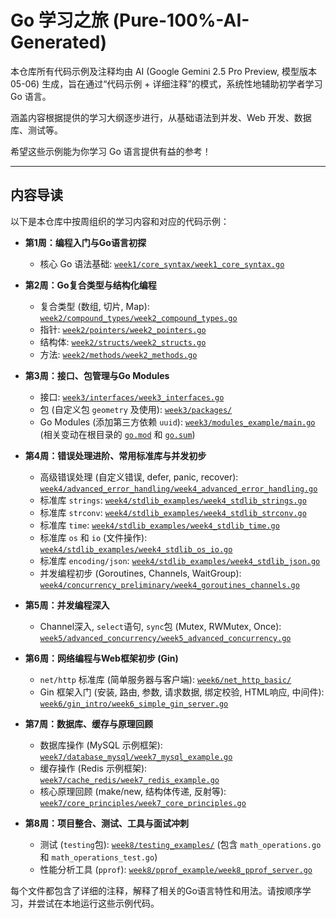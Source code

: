 # Go 学习之旅 (Pure-100%-AI-Generated)

本仓库所有代码示例及注释均由 AI (Google Gemini 2.5 Pro Preview, 模型版本 05-06) 生成，旨在通过“代码示例 + 详细注释”的模式，系统性地辅助初学者学习 Go 语言。

涵盖内容根据提供的学习大纲逐步进行，从基础语法到并发、Web 开发、数据库、测试等。

希望这些示例能为你学习 Go 语言提供有益的参考！

---

## 内容导读

以下是本仓库中按周组织的学习内容和对应的代码示例：

*   **第1周：编程入门与Go语言初探**
    *   核心 Go 语法基础: [`week1/core_syntax/week1_core_syntax.go`](week1/core_syntax/week1_core_syntax.go)

*   **第2周：Go复合类型与结构化编程**
    *   复合类型 (数组, 切片, Map): [`week2/compound_types/week2_compound_types.go`](week2/compound_types/week2_compound_types.go)
    *   指针: [`week2/pointers/week2_pointers.go`](week2/pointers/week2_pointers.go)
    *   结构体: [`week2/structs/week2_structs.go`](week2/structs/week2_structs.go)
    *   方法: [`week2/methods/week2_methods.go`](week2/methods/week2_methods.go)

*   **第3周：接口、包管理与Go Modules**
    *   接口: [`week3/interfaces/week3_interfaces.go`](week3/interfaces/week3_interfaces.go)
    *   包 (自定义包 `geometry` 及使用): [`week3/packages/`](week3/packages/)
    *   Go Modules (添加第三方依赖 `uuid`): [`week3/modules_example/main.go`](week3/modules_example/main.go) (相关变动在根目录的 [`go.mod`](go.mod) 和 [`go.sum`](go.sum))

*   **第4周：错误处理进阶、常用标准库与并发初步**
    *   高级错误处理 (自定义错误, defer, panic, recover): [`week4/advanced_error_handling/week4_advanced_error_handling.go`](week4/advanced_error_handling/week4_advanced_error_handling.go)
    *   标准库 `strings`: [`week4/stdlib_examples/week4_stdlib_strings.go`](week4/stdlib_examples/week4_stdlib_strings.go)
    *   标准库 `strconv`: [`week4/stdlib_examples/week4_stdlib_strconv.go`](week4/stdlib_examples/week4_stdlib_strconv.go)
    *   标准库 `time`: [`week4/stdlib_examples/week4_stdlib_time.go`](week4/stdlib_examples/week4_stdlib_time.go)
    *   标准库 `os` 和 `io` (文件操作): [`week4/stdlib_examples/week4_stdlib_os_io.go`](week4/stdlib_examples/week4_stdlib_os_io.go)
    *   标准库 `encoding/json`: [`week4/stdlib_examples/week4_stdlib_json.go`](week4/stdlib_examples/week4_stdlib_json.go)
    *   并发编程初步 (Goroutines, Channels, WaitGroup): [`week4/concurrency_preliminary/week4_goroutines_channels.go`](week4/concurrency_preliminary/week4_goroutines_channels.go)

*   **第5周：并发编程深入**
    *   Channel深入, `select`语句, `sync`包 (Mutex, RWMutex, Once): [`week5/advanced_concurrency/week5_advanced_concurrency.go`](week5/advanced_concurrency/week5_advanced_concurrency.go)

*   **第6周：网络编程与Web框架初步 (Gin)**
    *   `net/http` 标准库 (简单服务器与客户端): [`week6/net_http_basic/`](week6/net_http_basic/)
    *   Gin 框架入门 (安装, 路由, 参数, 请求数据, 绑定校验, HTML响应, 中间件): [`week6/gin_intro/week6_simple_gin_server.go`](week6/gin_intro/week6_simple_gin_server.go)

*   **第7周：数据库、缓存与原理回顾**
    *   数据库操作 (MySQL 示例框架): [`week7/database_mysql/week7_mysql_example.go`](week7/database_mysql/week7_mysql_example.go)
    *   缓存操作 (Redis 示例框架): [`week7/cache_redis/week7_redis_example.go`](week7/cache_redis/week7_redis_example.go)
    *   核心原理回顾 (make/new, 结构体传递, 反射等): [`week7/core_principles/week7_core_principles.go`](week7/core_principles/week7_core_principles.go)

*   **第8周：项目整合、测试、工具与面试冲刺**
    *   测试 (`testing`包): [`week8/testing_examples/`](week8/testing_examples/) (包含 `math_operations.go` 和 `math_operations_test.go`)
    *   性能分析工具 (`pprof`): [`week8/pprof_example/week8_pprof_server.go`](week8/pprof_example/week8_pprof_server.go)

每个文件都包含了详细的注释，解释了相关的Go语言特性和用法。请按顺序学习，并尝试在本地运行这些示例代码。
